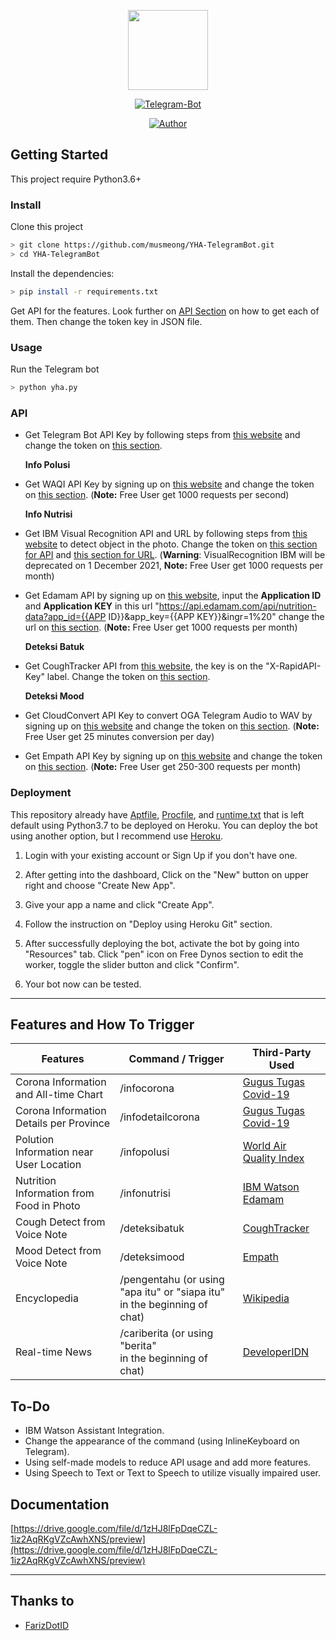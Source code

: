 <p align="center">
<img src="https://i.ibb.co/bND3r4t/photo-2020-12-16-00-57-13.jpg" width="128" height="128"/>
</p>
<p align="center">
<a href="#"><img title="Telegram-Bot" src="https://img.shields.io/badge/Telegram Bot-blue?colorA=%23ff0000&colorB=%230088cc&style=for-the-badge"></a>
</p>
<p align="center">
<a href="https://github.com/musmeong"><img title="Author" src="https://img.shields.io/badge/AUTHOR-MusMeong-blue.svg?style=for-the-badge&logo=github"></a>
</p>

## Getting Started

This project require Python3.6+



### Install

Clone this project

```bash
> git clone https://github.com/musmeong/YHA-TelegramBot.git
> cd YHA-TelegramBot
```

Install the dependencies:

```bash
> pip install -r requirements.txt 
```

Get API for the features. Look further on [API Section](https://github.com/musmeong/YHA-TelegramBot#API) on how to get each of them. Then change the token key in JSON file.



### Usage

Run the Telegram bot

```bash
> python yha.py
```



### API

- Get Telegram Bot API Key by following steps from [this website](https://www.siteguarding.com/en/how-to-get-telegram-bot-api-token) and change the token on [this section](https://github.com/musmeong/YHA-TelegramBot/blob/main/token.json#L1).

  **Info Polusi**

- Get WAQI API Key by signing up on [this website](https://aqicn.org/data-platform/token/#/) and change the token on [this section](https://github.com/musmeong/YHA-TelegramBot/blob/main/token.json#L3). (**Note:** Free User get 1000 requests per second)

  **Info Nutrisi**

- Get IBM Visual Recognition API and URL by following steps from [this website](https://cloud.ibm.com/docs/visual-recognition?topic=visual-recognition-getting-started-tutorial) to detect object in the photo. Change the token on [this section for API](https://github.com/musmeong/YHA-TelegramBot/blob/main/token.json#L6) and [this section for URL](https://github.com/musmeong/YHA-TelegramBot/blob/main/token.json#L7). (**Warning**: VisualRecognition IBM will be deprecated on 1 December 2021, **Note:** Free User get 1000 requests per month)

- Get Edamam API by signing up on [this website](https://developer.edamam.com/edamam-nutrition-api), input the **Application ID** and **Application KEY** in this url "https://api.edamam.com/api/nutrition-data?app_id={{APP ID}}&app_key={{APP KEY}}&ingr=1%20" change the url on [this section](https://github.com/musmeong/YHA-TelegramBot/blob/main/token.json#L8). (**Note:** Free User get 1000 requests per month)

  **Deteksi Batuk**

- Get CoughTracker API from [this website](https://rapidapi.com/CoughTracker/api/coughapi), the key is on the "X-RapidAPI-Key" label. Change the token on [this section](https://github.com/musmeong/YHA-TelegramBot/blob/main/token.json#L5).

  **Deteksi Mood**

- Get CloudConvert API Key to convert OGA Telegram Audio to WAV by signing up on [this website](https://cloudconvert.com/dashboard/api/v2/keys) and change the token on [this section](https://github.com/musmeong/YHA-TelegramBot/blob/main/token.json#L4). (**Note:** Free User get 25 minutes conversion per day)

- Get Empath API Key by signing up on [this website](https://webempath.net/agreement) and change the token on [this section](https://github.com/musmeong/YHA-TelegramBot/blob/main/token.json#L2). (**Note:** Free User get 250-300 requests per month)



### Deployment

This repository already have [Aptfile](https://github.com/musmeong/YHA-TelegramBot/blob/main/Procfile), [Procfile](https://github.com/musmeong/YHA-TelegramBot/blob/main/Procfile), and [runtime.txt](https://github.com/musmeong/YHA-TelegramBot/blob/main/runtime.txt) that is left default using Python3.7 to be deployed on Heroku. You can deploy the bot using another option, but I recommend use [Heroku](heroku.com).

1. Login with your existing account or Sign Up if you don't have one.

2. After getting into the dashboard, Click on the "New" button on upper right and choose "Create New App".

3. Give your app a name and click "Create App".

4. Follow the instruction on "Deploy using Heroku Git" section.

5. After successfully deploying the bot, activate the bot by going into "Resources" tab. Click "pen" icon on Free Dynos section to edit the worker, toggle the slider button and click "Confirm".

6. Your bot now can be tested.

   

---

## Features and How To Trigger

| Features                                 | Command / Trigger                                            | Third-Party Used                                             |
| ---------------------------------------- | ------------------------------------------------------------ | ------------------------------------------------------------ |
| Corona Information and All-time Chart    | /infocorona                                                  | [Gugus Tugas Covid-19]()                                     |
| Corona Information Details per Province  | /infodetailcorona                                            | [Gugus Tugas Covid-19]()                                     |
| Polution Information near User Location  | /infopolusi                                                  | [World Air Quality Index](https://waqi.info/)                |
| Nutrition Information from Food in Photo | /infonutrisi                                                 | [IBM Watson](https://www.ibm.com/id-en/cloud/watson-visual-recognition)<br />[Edamam](edamam.com) |
| Cough Detect from Voice Note             | /deteksibatuk                                                | [CoughTracker](https://rapidapi.com/CoughTracker/api/coughapi) |
| Mood Detect from Voice Note              | /deteksimood                                                 | [Empath](https://webempath.net/)                             |
| Encyclopedia                             | /pengentahu (or using "apa itu" or "siapa itu"<br />in the beginning of chat) | [Wikipedia](https://pypi.org/project/wikipedia/)             |
| Real-time News                           | /cariberita (or using "berita" <br />in the beginning of chat) | [DeveloperIDN](http://developeridn.com/)                     |



## To-Do

 - IBM Watson Assistant Integration.
 - Change the appearance of the command (using InlineKeyboard on Telegram).
 - Using self-made models to reduce API usage and add more features.
 - Using Speech to Text or Text to Speech to utilize visually impaired user.



## Documentation

[https://drive.google.com/file/d/1zHJ8lFpDqeCZL-1iz2AqRKgVZcAwhXNS/preview](https://drive.google.com/file/d/1zHJ8lFpDqeCZL-1iz2AqRKgVZcAwhXNS/preview)



---

## Thanks to

- [FarizDotID](https://github.com/farizdotid/DAFTAR-API-LOKAL-INDONESIA)